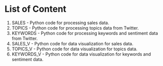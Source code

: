 # List of Content

1. SALES - Python code for processing sales data.
2. TOPICS - Python code for processing topics data from Twitter.
3. KEYWORDS - Python code for processing keywords and sentiment data from Twitter.
4. SALES_V - Python code for data visualization for sales data. 
5. TOPICS_V - Python code for data visualization for topics data.
6. KEYWORDS_V - Python code for data visualization for keywords and sentiment data.
